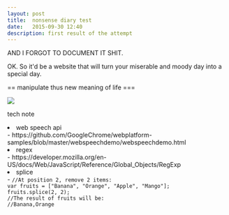 ```yaml
---
layout: post
title:  nonsense diary test
date:   2015-09-30 12:40
description: first result of the attempt
---
```


AND I FORGOT TO DOCUMENT IT SHIT.

OK. So it'd be a website that will turn your miserable and moody day into a special day.

== manipulate thus new meaning of life ===

<img src="{{ site.baseurl }}/img/posts/firstTest.png">

tech note
<li>web speech api</li> - https://github.com/GoogleChrome/webplatform-samples/blob/master/webspeechdemo/webspeechdemo.html
<li>regex</li> - https://developer.mozilla.org/en-US/docs/Web/JavaScript/Reference/Global_Objects/RegExp
<li>splice</li> -
<code>//At position 2, remove 2 items:
var fruits = ["Banana", "Orange", "Apple", "Mango"];
fruits.splice(2, 2);
//The result of fruits will be:
//Banana,Orange</code>

<!-- 
== test: {my first voice to script} ==

	Hi is everything alright
	ok
	I'm ready
	so this is the diary about nonsense the main ideas.
	You talk about yourself
	about you all them that they hear all your missing something here and this website will turn your
	description into another lie self nothing and unusual
	so your life has a new meaning
	that's the best idea
	and
	later on I will incorporate this into
	why we are what we pretend to be company
	that's not what it's what we alarm
	no that's okay
	this website
	you decide if you feel it can you feel
	hello
	it is over


== test: {about how should you talk to this library} ==

	Test test
	someone just open the door and close it
	so rude
	there's so many sucks
	sound
	I don't know if it will break or not
	but I do love you speak to me slowly just like you sleep talk to your children now I said goodbye to do it so
	you won't feel the rush you will choose your word
	anorexia will talk to children
	that just help them understand
	yeah
	just that easy
	do you understand
	hope these mountains to hurry understand what you are talking about you trying to see what anyone
	and they will make your life better
	that's it -->